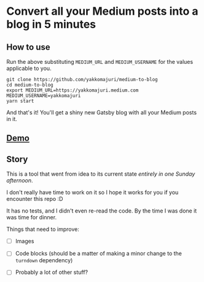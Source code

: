 # Convert all your Medium posts into a blog in 5 minutes

## How to use

Run the above substituting `MEDIUM_URL` and `MEDIUM_USERNAME` for the values applicable to you.

```
git clone https://github.com/yakkomajuri/medium-to-blog
cd medium-to-blog
export MEDIUM_URL=https://yakkomajuri.medium.com MEDIUM_USERNAME=yakkomajuri 
yarn start
```

And that's it! You'll get a shiny new Gatsby blog with all your Medium posts in it.

## [Demo](https://www.youtube.com/watch?v=3hk558XEbUs)

## Story

This is a tool that went from idea to its current state _entirely in one Sunday afternoon_. 

I don't really have time to work on it so I hope it works for you if you encounter this repo :D

It has no tests, and I didn't even re-read the code. By the time I was done it was time for dinner.

Things that need to improve:

- [ ] Images
- [ ] Code blocks (should be a matter of making a minor change to the `turndown` dependency)
- [ ] Probably a lot of other stuff?






